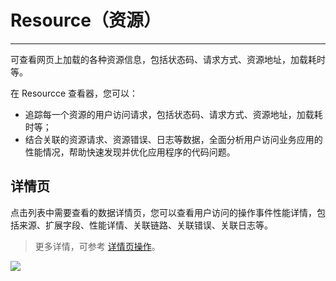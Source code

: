 # Resource（资源）
---

可查看网页上加载的各种资源信息，包括状态码、请求方式、资源地址，加载耗时等。

在 Resourcce 查看器，您可以：

- 追踪每一个资源的用户访问请求，包括状态码、请求方式、资源地址，加载耗时等； 
- 结合关联的资源请求、资源错误、日志等数据，全面分析用户访问业务应用的性能情况，帮助快速发现并优化应用程序的代码问题。



## 详情页

点击列表中需要查看的数据详情页，您可以查看用户访问的操作事件性能详情，包括来源、扩展字段、性能详情、关联链路、关联错误、关联日志等。

>  更多详情，可参考 [详情页操作](view.md)。

![](../img/resource.gif)